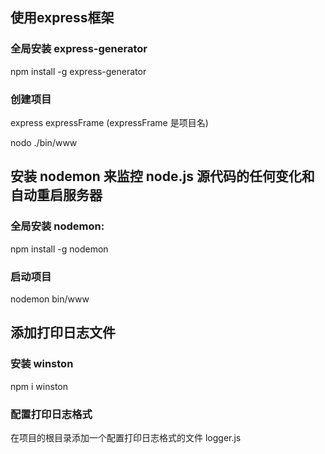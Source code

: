 ## 使用express框架

### 全局安装 express-generator

npm install -g express-generator

### 创建项目

express expressFrame (expressFrame 是项目名)

nodo ./bin/www

## 安装 nodemon 来监控 node.js 源代码的任何变化和自动重启服务器

### 全局安装 nodemon:

npm install -g nodemon

### 启动项目

nodemon bin/www

## 添加打印日志文件

### 安装 winston

npm i winston

### 配置打印日志格式

在项目的根目录添加一个配置打印日志格式的文件 logger.js